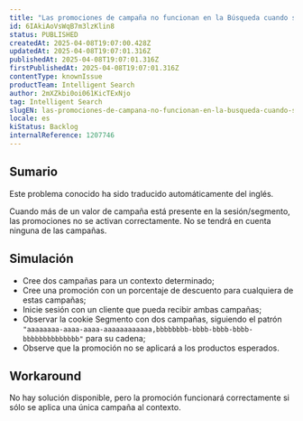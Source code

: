 ```yaml
---
title: "Las promociones de campaña no funcionan en la Búsqueda cuando se aplican varias campañas"
id: 6IAkiAoVsWqB7m3lzKlin8
status: PUBLISHED
createdAt: 2025-04-08T19:07:00.428Z
updatedAt: 2025-04-08T19:07:01.316Z
publishedAt: 2025-04-08T19:07:01.316Z
firstPublishedAt: 2025-04-08T19:07:01.316Z
contentType: knownIssue
productTeam: Intelligent Search
author: 2mXZkbi0oi061KicTExNjo
tag: Intelligent Search
slugEN: las-promociones-de-campana-no-funcionan-en-la-busqueda-cuando-se-aplican-varias-campanas
locale: es
kiStatus: Backlog
internalReference: 1207746
---
```


## Sumario

<div class="alert alert-info">
  <p>Este problema conocido ha sido traducido automáticamente del inglés.</p>
</div>


Cuando más de un valor de campaña está presente en la sesión/segmento, las promociones no se activan correctamente. No se tendrá en cuenta ninguna de las campañas.


##

## Simulación



- Cree dos campañas para un contexto determinado;
- Cree una promoción con un porcentaje de descuento para cualquiera de estas campañas;
- Inicie sesión con un cliente que pueda recibir ambas campañas;
- Observar la cookie Segmento con dos campañas, siguiendo el patrón `"aaaaaaaa-aaaa-aaaa-aaaaaaaaaaaa,bbbbbbbb-bbbb-bbbb-bbbb-bbbbbbbbbbbbbb"` para su cadena;
- Observe que la promoción no se aplicará a los productos esperados.



## Workaround


No hay solución disponible, pero la promoción funcionará correctamente si sólo se aplica una única campaña al contexto.






